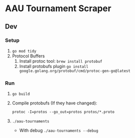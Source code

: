 # AAU Tournament Scraper

## Dev

### Setup

1. `go mod tidy`
1. Protocol Buffers
   1. Install protoc tool: `brew install protobuf`
   1. Install protobufs plugin `go install google.golang.org/protobuf/cmd/protoc-gen-go@latest`

### Run

1. `go build`
2. Compile protobufs (If they have changed):

    ```
    protoc -I=protos --go_out=protos protos/*.proto
    ```

3. `./aau-tournaments`
   - With debug `./aau-tournaments --debug`
